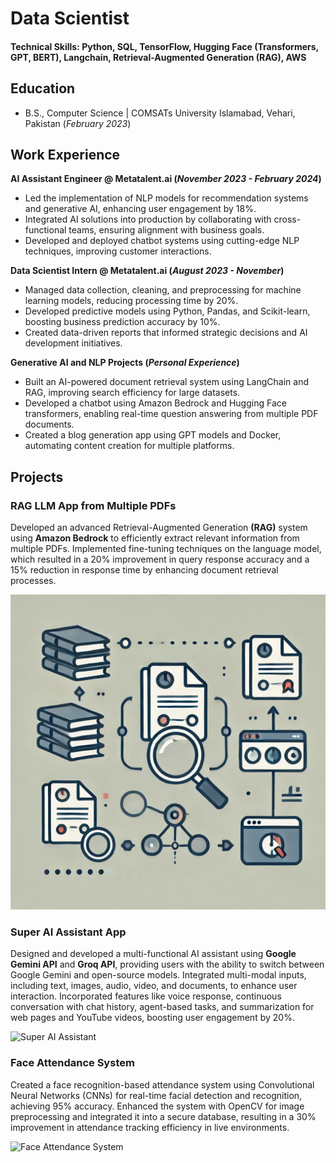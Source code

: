 # Data Scientist

#### Technical Skills: Python, SQL, TensorFlow, Hugging Face (Transformers, GPT, BERT), Langchain, Retrieval-Augmented Generation (RAG), AWS

## Education

- B.S., Computer Science | COMSATs University Islamabad, Vehari, Pakistan (_February 2023_)

## Work Experience
**AI Assistant Engineer @ Metatalent.ai (_November 2023 - February 2024_)**
- Led the implementation of NLP models for recommendation systems and generative AI, enhancing user engagement by 18%.
- Integrated AI solutions into production by collaborating with cross-functional teams, ensuring alignment with business goals.
- Developed and deployed chatbot systems using cutting-edge NLP techniques, improving customer interactions.

**Data Scientist Intern @ Metatalent.ai (_August 2023 - November_)**
- Managed data collection, cleaning, and preprocessing for machine learning models, reducing processing time by 20%.
- Developed predictive models using Python, Pandas, and Scikit-learn, boosting business prediction accuracy by 10%.
- Created data-driven reports that informed strategic decisions and AI development initiatives.

**Generative AI and NLP Projects (_Personal Experience_)**
- Built an AI-powered document retrieval system using LangChain and RAG, improving search efficiency for large datasets.
- Developed a chatbot using Amazon Bedrock and Hugging Face transformers, enabling real-time question answering from multiple PDF documents.
- Created a blog generation app using GPT models and Docker, automating content creation for multiple platforms.

## Projects
### RAG LLM App from Multiple PDFs

Developed an advanced Retrieval-Augmented Generation **(RAG)** system using **Amazon Bedrock** to efficiently extract relevant information from multiple PDFs. Implemented fine-tuning techniques on the language model, which resulted in a 20% improvement in query response accuracy and a 15% reduction in response time by enhancing document retrieval processes.

![Information Retrievel System](assets/img/Information_retrievel_RAG.webp)

### Super AI Assistant App

Designed and developed a multi-functional AI assistant using **Google Gemini API** and **Groq API**, providing users with the ability to switch between Google Gemini and open-source models. Integrated multi-modal inputs, including text, images, audio, video, and documents, to enhance user interaction. Incorporated features like voice response, continuous conversation with chat history, agent-based tasks, and summarization for web pages and YouTube videos, boosting user engagement by 20%.

![Super AI Assistant](/assets/img/Super_AI_Assistant.png)

### Face Attendance System

Created a face recognition-based attendance system using Convolutional Neural Networks (CNNs) for real-time facial detection and recognition, achieving 95% accuracy. Enhanced the system with OpenCV for image preprocessing and integrated it into a secure database, resulting in a 30% improvement in attendance tracking efficiency in live environments.

![Face Attendance System](/assets/img/Face_attendance_System.png)
